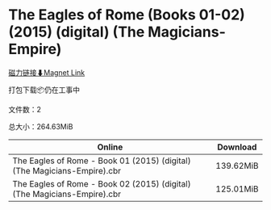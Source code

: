 # The Eagles of Rome (Books 01-02) (2015) (digital) (The Magicians-Empire)

[磁力链接⬇Magnet Link](magnet:?xt=urn:btih:db4968628a2efa5e0d485b8d5b0fedc7f6203bc1&dn=The%20Eagles%20of%20Rome%20%28Books%2001-02%29%20%282015%29%20%28digital%29%20%28The%20Magicians-Empire%29)

打包下载📦仍在工事中

文件数：2

总大小：264.63MiB

Online | Download
--- | ---
The Eagles of Rome - Book 01 (2015) (digital) (The Magicians-Empire).cbr | 139.62MiB
The Eagles of Rome - Book 02 (2015) (digital) (The Magicians-Empire).cbr | 125.01MiB